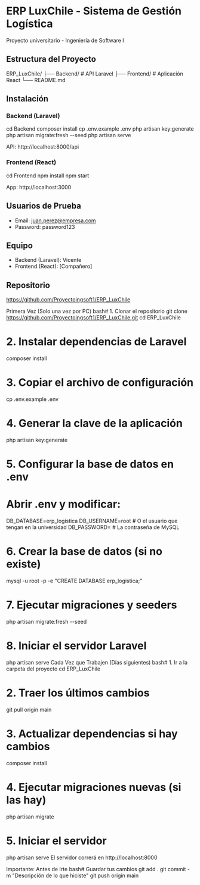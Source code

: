 # ERP LuxChile - Sistema de Gestión Logística

Proyecto universitario - Ingeniería de Software I

## Estructura del Proyecto

ERP_LuxChile/
├── Backend/          # API Laravel
├── Frontend/         # Aplicación React
└── README.md

## Instalación

### Backend (Laravel)

cd Backend
composer install
cp .env.example .env
php artisan key:generate
php artisan migrate:fresh --seed
php artisan serve

API: http://localhost:8000/api

### Frontend (React)

cd Frontend
npm install
npm start

App: http://localhost:3000

## Usuarios de Prueba

- Email: juan.perez@empresa.com
- Password: password123

## Equipo

- Backend (Laravel): Vicente
- Frontend (React): [Compañero]

## Repositorio

https://github.com/Proyectoingsoft1/ERP_LuxChile



Primera Vez (Solo una vez por PC)
bash# 1. Clonar el repositorio
git clone https://github.com/Proyectoingsoft1/ERP_LuxChile.git
cd ERP_LuxChile

# 2. Instalar dependencias de Laravel
composer install

# 3. Copiar el archivo de configuración
cp .env.example .env

# 4. Generar la clave de la aplicación
php artisan key:generate

# 5. Configurar la base de datos en .env
# Abrir .env y modificar:
DB_DATABASE=erp_logistica
DB_USERNAME=root  # O el usuario que tengan en la universidad
DB_PASSWORD=      # La contraseña de MySQL

# 6. Crear la base de datos (si no existe)
mysql -u root -p -e "CREATE DATABASE erp_logistica;"

# 7. Ejecutar migraciones y seeders
php artisan migrate:fresh --seed

# 8. Iniciar el servidor Laravel
php artisan serve
Cada Vez que Trabajen (Días siguientes)
bash# 1. Ir a la carpeta del proyecto
cd ERP_LuxChile

# 2. Traer los últimos cambios
git pull origin main

# 3. Actualizar dependencias si hay cambios
composer install

# 4. Ejecutar migraciones nuevas (si las hay)
php artisan migrate

# 5. Iniciar el servidor
php artisan serve
El servidor correrá en http://localhost:8000

Importante: Antes de Irte
bash# Guardar tus cambios
git add .
git commit -m "Descripción de lo que hiciste"
git push origin main